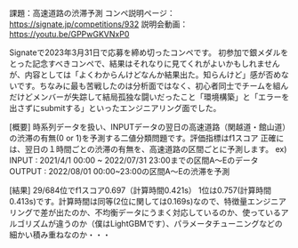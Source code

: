 課題：高速道路の渋滞予測
コンペ説明ページ：https://signate.jp/competitions/932
説明会動画：https://youtu.be/GPPwGKVNxP0

Signateで2023年3月31日で応募を締め切ったコンペです。
初参加で銀メダルをとった記念すべきコンペで、結果はそれなりに見てくれがよいかもしれませんが、内容としては「よくわからんけどなんか結果出た。知らんけど」感が否めないです。ちなみに最も苦戦したのは分析面ではなく、初心者同士でチームを組んだけどメンバーが失踪して結局孤独な闘いだったこと「環境構築」と「エラーを出さずにsubmitする」といったエンジニアリング面でした。

[概要]
時系列データを扱い、INPUTデータの翌日の高速道路（関越道・館山道）の渋滞の有無(0 or 1)を予測する二値分類問題です。評価指標はf1スコア
正確には、翌日の１時間ごとの渋滞の有無を、高速道路の区間ごとに予測します。
ex)
INPUT : 2021/4/1 00:00 ~ 2022/07/31 23:00までの区間A～Eのデータ
OUTPUT : 2022/08/01 00:00~23:00の区間A～Eの渋滞を予測

[結果]
29/684位でf1スコア0.697（計算時間0.421s）
1位は0.757(計算時間0.413s)です。計算時間は同等(2位に関しては0.169s)なので、特徴量エンジニアリングで差が出たのか、不均衡データにうまく対応しているのか、使っているアルゴリズムが違うのか（僕はLightGBMです）、パラメータチューニングなどの細かい積み重ねなのか・・・
